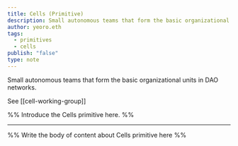 ```yaml
---
title: Cells (Primitive)
description: Small autonomous teams that form the basic organizational units in DAO networks
author: yeoro.eth
tags:
  - primitives
  - cells
publish: "false"
type: note
---
```


Small autonomous teams that form the basic organizational units in DAO networks.

See [[cell-working-group]]


%% Introduce the Cells primitive here. %%

---

%% Write the body of content about Cells primitive here %%
